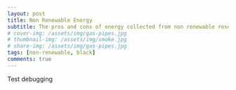 ```yaml
---
layout: post
title: Non Renewable Energy
subtitle: The pros and cons of energy collected from non renewable resources
# cover-img: /assets/img/gas-pipes.jpg
# thumbnail-img: /assets/img/smoke.jpg
# share-img: /assets/img/gas-pipes.jpg
tags: [non-renewable, black]
comments: true
---
```


Test debugging
